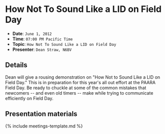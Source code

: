 # How Not To Sound Like a LID on Field Day

* **Date**: `June 1, 2012`
* **Time**: `07:00 PM Pacific Time`
* **Topic**: `How Not To Sound Like a LID on Field Day`
* **Presenter**: `Dean Straw, N6BV`

## Details
Dean will give a rousing demonstration on "How Not to Sound Like a LID on Field Day." This is in preparation for this year's all out effort at the PAARA Field Day. Be ready to chuckle at some of the common mistakes that newcomers -- and even old timers -- make while trying to communicate efficiently on Field Day.

## Presentation materials

{% include meetings-template.md %}

